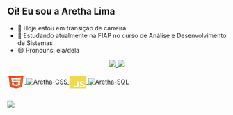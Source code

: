 ## Oi! Eu sou a Aretha Lima 


- 🔭  Hoje estou em transição  de carreira 
- 🌱 Estudando atualmente na FIAP no curso de Análise e Desenvolvimento de Sistemas 
- 😄 Pronouns: ela/dela

<div align="center">
  <a href="https://github.com/arethalima">
  <img height="180em" src="https://github-readme-stats.vercel.app/api?username=arethalima&show_icons=true&theme=dracula&include_all_commits=true&count_private=true"/>
  <img height="180em" src="https://github-readme-stats.vercel.app/api/top-langs/?username=arethalima&layout=compact&langs_count=16&theme=dracula"/>
</div>
  
<div style ="display: inline_block"><br>
  <img align="center" alt="Aretha-HTML" height="30" width="40" src="https://raw.githubusercontent.com/devicons/devicon/master/icons/html5/html5-original.svg">
  <img align="center" alt="Aretha-CSS" height="30" width="70" src="https://img.shields.io/badge/CSS-239120?&style=for-the-badge&logo=css3&logoColor=white">
  <img align="center" alt="Aretha-Js" height="30" width="40" src="https://raw.githubusercontent.com/devicons/devicon/master/icons/javascript/javascript-plain.svg">
  <img align="center" alt="Aretha-SQL" height="30" width="70" src="https://img.shields.io/badge/Oracle-F80000?style=for-the-badge&logo=oracle&logoColor=black">
</div>  

 ##

 <div>
   <a href="https://www.linkedin.com/in/aretha-lima-giacon" target="_blank"><img src="https://img.shields.io/badge/-LinkedIn-%230077B5?style-for-the-badge&logo=linkedin&logoColor=white" target="_blank"></a>
   
 </div> 
   

   
  
  
